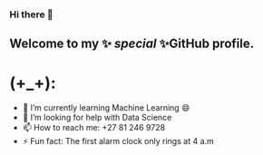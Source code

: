 ### Hi there 👋

## Welcome to my ✨ _special_ ✨GitHub profile.

# (+_+):

- 🌱 I’m currently learning Machine Learning 😄
- 🤔 I’m looking for help with Data Science
- 📫 How to reach me: +27 81 246 9728
- ⚡ Fun fact: The first alarm clock only rings at 4 a.m

